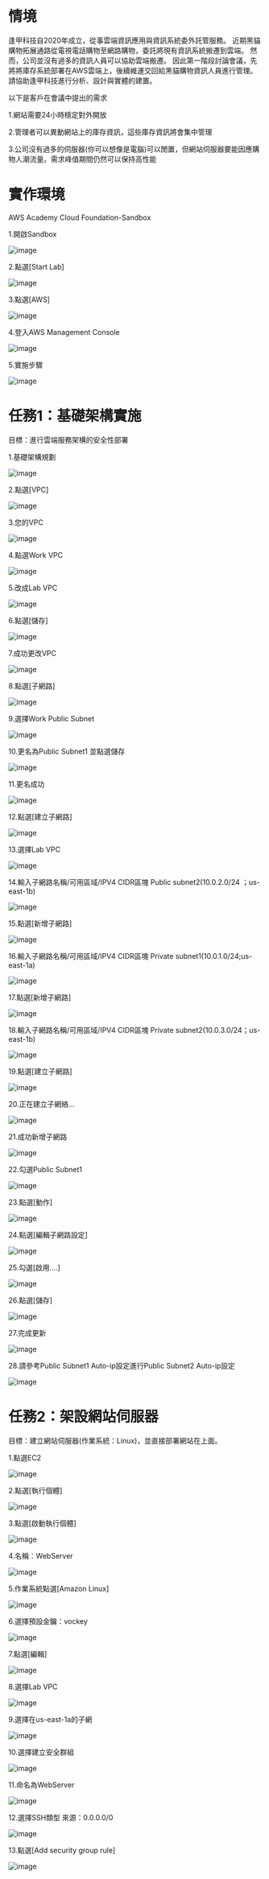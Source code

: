 
# 情境
逢甲科技自2020年成立，從事雲端資訊應用與資訊系統委外託管服務。
近期黑貓購物拓展通路從電視電話購物至網路購物，委託將現有資訊系統搬遷到雲端。
然而，公司並沒有過多的資訊人員可以協助雲端搬遷。
因此第一階段討論會議，先將將庫存系統部署在AWS雲端上，後續維運交回給黑貓購物資訊人員進行管理。
請協助逢甲科技進行分析、設計與實體的建置。

以下是客戶在會議中提出的需求

1.網站需要24小時穩定對外開放

2.管理者可以異動網站上的庫存資訊，這些庫存資訊將會集中管理

3.公司沒有過多的伺服器(你可以想像是電腦)可以閒置，但網站伺服器要能因應購物人潮流量。需求峰值期間仍然可以保持高性能


# 實作環境

AWS Academy Cloud Foundation-Sandbox

1.開啟Sandbox

![image](https://user-images.githubusercontent.com/103306835/170182468-2b4bf6d5-8963-4e68-9c8d-fbc267171b1b.png)

2.點選[Start Lab]

![image](https://user-images.githubusercontent.com/103306835/170182498-dbba508b-148c-45c4-901c-d10f71b80f76.png)

3.點選[AWS]

![image](https://user-images.githubusercontent.com/103306835/170182571-caa9224d-fbeb-406f-af3c-d4dccc98d580.png)

4.登入AWS Management Console

![image](https://user-images.githubusercontent.com/103306835/170182604-7e0e16c7-a178-45ab-88eb-8beb8fc69f91.png)

5.實施步驟

![image](https://user-images.githubusercontent.com/103306835/170182628-f2f1dea7-4a79-4689-b6e5-7782266df200.png)


# 任務1：基礎架構實施

目標：進行雲端服務架構的安全性部署

1.基礎架構規劃

![image](https://user-images.githubusercontent.com/103306835/170182776-06044e36-10cf-426c-9a2b-8e48f6902eaf.png)

2.點選[VPC]

![image](https://user-images.githubusercontent.com/103306835/170182820-d701c1fc-ac5e-4e81-bc68-17c5ea1267dd.png)

3.您的VPC

![image](https://user-images.githubusercontent.com/103306835/170182917-989b358f-985c-4acb-9378-cda6e85e02f1.png)

4.點選Work VPC

![image](https://user-images.githubusercontent.com/103306835/170182953-433e8b47-0f49-447d-b270-b6af05c93145.png)

5.改成Lab VPC

![image](https://user-images.githubusercontent.com/103306835/170182979-2d5bf837-7d4b-498a-ba86-5cd164a82b72.png)

6.點選[儲存]

![image](https://user-images.githubusercontent.com/103306835/170182998-88beb920-9faa-44ef-bd49-4824bd9f2816.png)

7.成功更改VPC

![image](https://user-images.githubusercontent.com/103306835/170183208-e9604936-944c-49f4-97fe-b4caedd263ba.png)

8.點選[子網路]

![image](https://user-images.githubusercontent.com/103306835/170183252-7bf9e9a6-cef2-4332-8afc-8001796b7f5b.png)

9.選擇Work Public Subnet

![image](https://user-images.githubusercontent.com/103306835/170183522-145b7351-b587-44f3-be77-fb5cd95e5acd.png)

10.更名為Public Subnet1 並點選儲存

![image](https://user-images.githubusercontent.com/103306835/170183591-97e9de77-ef10-4b2c-a8e7-bfee51caf42c.png)

11.更名成功

![image](https://user-images.githubusercontent.com/103306835/170183623-685612bb-b733-4bf2-b3d0-b370b4ef0c65.png)

12.點選[建立子網路]

![image](https://user-images.githubusercontent.com/103306835/170183726-4f1d9898-465a-4503-b883-aa99c4686b49.png)

13.選擇Lab VPC

![image](https://user-images.githubusercontent.com/103306835/170183753-aab3d636-957d-48b8-a3f4-2cc6f3cb2e6a.png)

14.輸入子網路名稱/可用區域/IPV4 CIDR區塊 Public subnet2(10.0.2.0/24 ；us-east-1b)

![image](https://user-images.githubusercontent.com/103306835/170183812-357d17a6-37e4-408e-8ac6-5942ff70cb92.png)

15.點選[新增子網路]

![image](https://user-images.githubusercontent.com/103306835/170183880-9f1b290b-7b16-48bd-be72-df3af9021d46.png)

16.輸入子網路名稱/可用區域/IPV4 CIDR區塊 Private subnet1(10.0.1.0/24;us-east-1a)

![image](https://user-images.githubusercontent.com/103306835/170184205-e7f8fb62-2a05-4a0f-9f91-bc7bd8d6a03b.png)

17.點選[新增子網路]

![image](https://user-images.githubusercontent.com/103306835/170184290-7336be2a-13d7-4533-9421-812606442fad.png)

18.輸入子網路名稱/可用區域/IPV4 CIDR區塊 Private subnet2(10.0.3.0/24；us-east-1b)

![image](https://user-images.githubusercontent.com/103306835/170184406-58ae1c27-8e32-4cb4-9234-36cbf3e97a2c.png)

19.點選[建立子網路]

![image](https://user-images.githubusercontent.com/103306835/170185203-91df4c1d-eb2d-47c9-93c6-ab40607720f7.png)

20.正在建立子網絡…

![image](https://user-images.githubusercontent.com/103306835/170185248-9f15eca0-4c96-43aa-ba83-22be7bef17af.png)

21.成功新增子網路

![image](https://user-images.githubusercontent.com/103306835/170185441-c0c4daf9-ff77-47c3-acd3-3c66e6c7669c.png)

22.勾選Public Subnet1

![image](https://user-images.githubusercontent.com/103306835/170185558-3abd396c-3a4a-4748-aa09-79a2e32ee7f3.png)

23.點選[動作]

![image](https://user-images.githubusercontent.com/103306835/170185603-5d820cf9-631f-4fbb-b903-388ec03f5cbf.png)

24.點選[編輯子網路設定]

![image](https://user-images.githubusercontent.com/103306835/170185697-70777349-f444-43e7-b986-2472a27ce64c.png)

25.勾選[啟用….]

![image](https://user-images.githubusercontent.com/103306835/170185728-aadba0d5-abdb-4d1a-8ac4-c5e2aeae6f88.png)

26.點選[儲存]

![image](https://user-images.githubusercontent.com/103306835/170185800-2c9a8b84-5d65-4c21-99a9-500dbb27170a.png)

27.完成更新

![image](https://user-images.githubusercontent.com/103306835/170185828-1d754fde-9186-425a-8e46-da1796e5a9dd.png)

28.請參考Public Subnet1 Auto-ip設定進行Public Subnet2 Auto-ip設定

![image](https://user-images.githubusercontent.com/103306835/170185988-2dd41613-a0bd-43a9-aa45-a3bbd321c35e.png)

# 任務2：架設網站伺服器

目標：建立網站伺服器(作業系統：Linux)，並直接部署網站在上面。

1.點選EC2

![image](https://user-images.githubusercontent.com/103306835/170186206-f1c26900-8ea0-4963-8bd7-ada6bb7d4f3a.png)

2.點選[執行個體]

![image](https://user-images.githubusercontent.com/103306835/170186248-faf05b5c-a09b-488a-82f3-14a65c83a67b.png)

3.點選[啟動執行個體]

![image](https://user-images.githubusercontent.com/103306835/170186283-eb03dc7e-612d-4322-ba7c-045abd619d99.png)

4.名稱：WebServer

![image](https://user-images.githubusercontent.com/103306835/170186309-8297d053-6bdd-4631-aae0-2fb3ae6caab6.png)

5.作業系統點選[Amazon Linux]

![image](https://user-images.githubusercontent.com/103306835/170186553-113efbbc-6dc0-4669-a00a-226bdb85feae.png)

6.選擇預設金鑰：vockey

![image](https://user-images.githubusercontent.com/103306835/170186582-e09acb70-0071-4e3b-b098-c20766d709f7.png)

7.點選[編輯]

![image](https://user-images.githubusercontent.com/103306835/170186645-3b8fb8d7-d498-46ad-b8f3-4ce6354783a5.png)

8.選擇Lab VPC

![image](https://user-images.githubusercontent.com/103306835/170186677-e5b5a724-bd98-4979-9dbc-e1571037f00b.png)

9.選擇在us-east-1a的子網

![image](https://user-images.githubusercontent.com/103306835/170186708-9804217a-b67e-4d00-8ed7-0bb2d8fffc1d.png)

10.選擇建立安全群組

![image](https://user-images.githubusercontent.com/103306835/170186743-fc15b34d-5436-4b47-adbe-59072e1c3093.png)

11.命名為WebServer

![image](https://user-images.githubusercontent.com/103306835/170186790-649ceea0-68cd-46cd-8c64-75de035249cb.png)

12.選擇SSH類型 來源：0.0.0.0/0

![image](https://user-images.githubusercontent.com/103306835/170186822-41f3745f-3ea4-48d7-938f-95bbef1ad92f.png)

13.點選[Add security group rule]

![image](https://user-images.githubusercontent.com/103306835/170186872-91de4621-814c-4ed2-96ed-4318f1c0e3f5.png)

